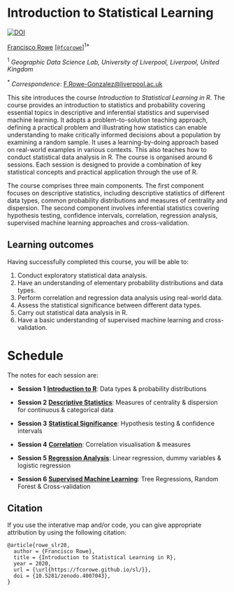 # Introduction to Statistical Learning

[![DOI](https://zenodo.org/badge/291138698.svg)](https://zenodo.org/badge/latestdoi/291138698)

[Francisco Rowe](http://www.franciscorowe.com) [[`@fcorowe`](http://twitter.com/fcorowe)]<sup>1*</sup>

<sup>1</sup> *Geographic Data Science Lab, University of Liverpool, Liverpool, United Kingdom*

<sup>*</sup> *Correspondence*:
F.Rowe-Gonzalez@liverpool.ac.uk

This site introduces the course *Introduction to Statistical Learning in R*. The course provides an introduction to statistics and probability covering essential topics in descriptive and inferential statistics and supervised machine learning. It adopts a problem-to-solution teaching approach, defining a practical problem and illustrating how statistics can enable understanding to make critically informed decisions about a population by examining a random sample. It uses a learning-by-doing approach based on real-world examples in various contexts. This also teaches how to conduct statistical data analysis in R. The course is organised around 6 sessions. Each session is designed to provide a combination of key statistical concepts and practical application through the use of R.

The course comprises three main components. The first component focuses on descriptive statistics, including descriptive statistics of different data types, common probability distributions and measures of centrality and dispersion. The second component involves inferential statistics covering hypothesis testing, confidence intervals, correlation, regression analysis, supervised machine learning approaches and cross-validation.

## Learning outcomes
Having successfully completed this course, you will be able to:

1.	Conduct exploratory statistical data analysis.
2.	Have an understanding of elementary probability distributions and data types.
3.	Perform correlation and regression data analysis using real-world data.
4.	Assess the statistical significance between different data types.
5.	Carry out statistical data analysis in R.
6.  Have a basic understanding of supervised machine learning and cross-validation.

# Schedule

The notes for each session are:

* **Session 1** [**Introduction to R**](d1n1_intro.html): Data types & probability distributions
* **Session 2** [**Descriptive Statistics**](d1n2_summary.html): Measures of centrality & dispersion for continuous & categorical data
* **Session 3** [**Statistical Significance**](d1n3_confidence.html): Hypothesis testing & confidence intervals

* **Session 4** [**Correlation**](d2n1_correlation.html): Correlation visualisation & measures
* **Session 5** [**Regression Analysis**](d2n2_regression.html): Linear regression, dummy variables & logistic regression
* **Session 6** [**Supervised Machine Learning**](d2n3_machinelearning.html): Tree Regressions, Random Forest & Cross-validation

## Citation

If you use the interative map and/or code, you can give appropriate attribution by using the following citation:

```
@article{rowe_slr20,
  author = {Francisco Rowe},
  title = {Introduction to Statistical Learning in R},
  year = 2020,
  url = {\url{https://fcorowe.github.io/sl/}},
  doi = {10.5281/zenodo.4007043},
}
```
